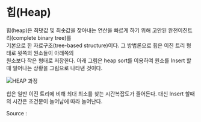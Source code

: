 # 힙(Heap)
힙(heap)은 최댓값 및 최솟값을 찾아내는 연산을 빠르게 하기 위해 고안된 완전이진트리(complete binary tree)를   
기본으로 한 자료구조(tree-based structure)이다. 그 방법론으로 힙은 이진 트리 형태로 윗쪽의 원소들이 아래쪽의  
원소보다 작은 형태로 저장한다.
아래 그림은 heap sort를 이용하여 원소를 Insert 할때 일어나는 상황을 그림으로 나타낸 것이다.

![HEAP 과정](https://postfiles.pstatic.net/20100429_287/hachn_12725103998110rYr7_png/heap_insert_hachn.png?type=w3)

힙은 일반 이진 트리에 비해 최대 최소를 찾는 시간복잡도가 줄어든다. 대신 Insert 할때의 시간은 조건문이 늘어남에 따라 늘어난다.

Source : [](https://blog.naver.com/hachn/103871306)
